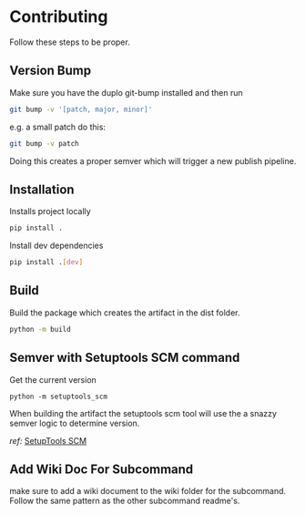 # Contributing  

Follow these steps to be proper. 

## Version Bump  

Make sure you have the duplo git-bump installed and then run

```sh
git bump -v '[patch, major, minor]'
```
e.g. a small patch do this:
```sh
git bump -v patch
```

Doing this creates a proper semver which will trigger a new publish pipeline. 

## Installation  

Installs project locally
```sh
pip install .
```

Install dev dependencies
```sh
pip install .[dev]
```

## Build  

Build the package which creates the artifact in the dist folder. 
```sh
python -m build
```

## Semver with Setuptools SCM command  

Get the current version
```
python -m setuptools_scm
```

When building the artifact the setuptools scm tool will use the a snazzy semver logic to determine version. 

*ref:* [SetupTools SCM](https://pypi.org/project/setuptools-scm/)

## Add Wiki Doc For Subcommand

make sure to add a wiki document to the wiki folder for the subcommand. Follow the same pattern as the other subcommand readme's.
